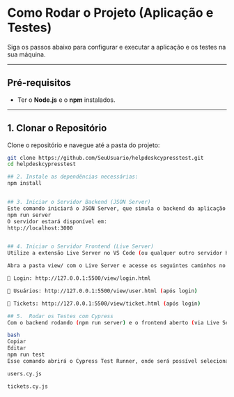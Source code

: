 # Como Rodar o Projeto (Aplicação e Testes)

Siga os passos abaixo para configurar e executar a aplicação e os testes na sua máquina.

---

## Pré-requisitos

- Ter o **Node.js** e o **npm** instalados.

---

## 1. Clonar o Repositório

Clone o repositório e navegue até a pasta do projeto:

```bash
git clone https://github.com/SeuUsuario/helpdeskcypresstest.git
cd helpdeskcypresstest

## 2. Instale as dependências necessárias:
npm install


## 3. Iniciar o Servidor Backend (JSON Server)
Este comando iniciará o JSON Server, que simula o backend da aplicação usando os arquivos .json da pasta data/.
npm run server
O servidor estará disponível em:
http://localhost:3000


## 4. Iniciar o Servidor Frontend (Live Server)
Utilize a extensão Live Server no VS Code (ou qualquer outro servidor HTTP simples).

Abra a pasta view/ com o Live Server e acesse os seguintes caminhos no navegador:

🔐 Login: http://127.0.0.1:5500/view/login.html

👤 Usuários: http://127.0.0.1:5500/view/user.html (após login)

🎫 Tickets: http://127.0.0.1:5500/view/ticket.html (após login)

## 5.  Rodar os Testes com Cypress
Com o backend rodando (npm run server) e o frontend aberto (via Live Server), abra um novo terminal na raiz do projeto e execute:

bash
Copiar
Editar
npm run test
Esse comando abrirá o Cypress Test Runner, onde será possível selecionar e rodar os testes desejados, como:

users.cy.js

tickets.cy.js

